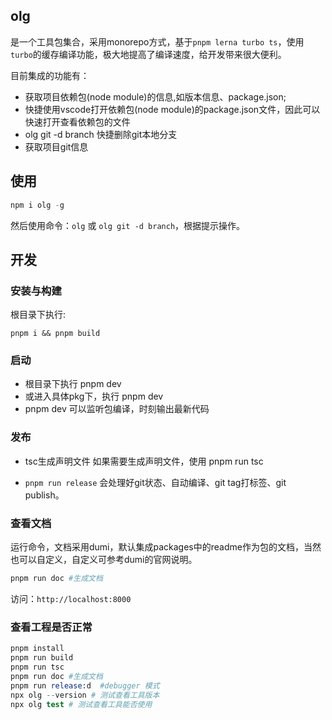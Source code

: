 ## olg
是一个工具包集合，采用monorepo方式，基于`pnpm lerna turbo ts`，使用`turbo`的缓存编译功能，极大地提高了编译速度，给开发带来很大便利。

目前集成的功能有：
- 获取项目依赖包(node module)的信息,如版本信息、package.json;
- 快捷使用vscode打开依赖包(node module)的package.json文件，因此可以快速打开查看依赖包的文件
- olg git -d branch 快捷删除git本地分支
- 获取项目git信息

## 使用
```s
npm i olg -g
```
然后使用命令：`olg` 或 `olg git -d branch`，根据提示操作。
## 开发
### 安装与构建
根目录下执行:
```shell
pnpm i && pnpm build
```

### 启动
- 根目录下执行 pnpm dev
- 或进入具体pkg下，执行 pnpm dev
- pnpm dev 可以监听包编译，时刻输出最新代码

### 发布

- tsc生成声明文件
如果需要生成声明文件，使用 pnpm run tsc

- `pnpm run release`
会处理好git状态、自动编译、git tag打标签、git publish。

### 查看文档
运行命令，文档采用dumi，默认集成packages中的readme作为包的文档，当然也可以自定义，自定义可参考dumi的官网说明。
```s
pnpm run doc #生成文档
```
访问：`http://localhost:8000`

### 查看工程是否正常

```s
pnpm install
pnpm run build
pnpm run tsc
pnpm run doc #生成文档
pnpm run release:d  #debugger 模式
npx olg --version # 测试查看工具版本
npx olg test # 测试查看工具能否使用
```


